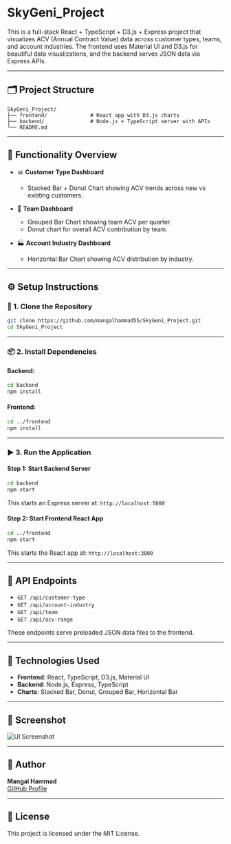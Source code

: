 # SkyGeni_Project

This is a full-stack React + TypeScript + D3.js + Express project that visualizes ACV (Annual Contract Value) data across customer types, teams, and account industries. The frontend uses Material UI and D3.js for beautiful data visualizations, and the backend serves JSON data via Express APIs.

---

## 🗂 Project Structure

```
SkyGeni_Project/
├── frontend/              # React app with D3.js charts
├── backend/               # Node.js + TypeScript server with APIs
└── README.md
```

---

## 🚀 Functionality Overview

- 📊 **Customer Type Dashboard**  
  - Stacked Bar + Donut Chart showing ACV trends across new vs existing customers.

- 👥 **Team Dashboard**  
  - Grouped Bar Chart showing team ACV per quarter.
  - Donut chart for overall ACV contribution by team.

- 🏭 **Account Industry Dashboard**  
  - Horizontal Bar Chart showing ACV distribution by industry.

---

## ⚙️ Setup Instructions

### 🔧 1. Clone the Repository

```bash
git clone https://github.com/mangalhammad55/SkyGeni_Project.git
cd SkyGeni_Project
```

---

### 📦 2. Install Dependencies

#### Backend:
```bash
cd backend
npm install
```

#### Frontend:
```bash
cd ../frontend
npm install
```

---

### ▶️ 3. Run the Application

#### Step 1: Start Backend Server

```bash
cd backend
npm start
```

This starts an Express server at: `http://localhost:5000`

#### Step 2: Start Frontend React App

```bash
cd ../frontend
npm start
```

This starts the React app at: `http://localhost:3000`

---

## 🔗 API Endpoints

- `GET /api/customer-type`
- `GET /api/account-industry`
- `GET /api/team`
- `GET /api/acv-range`

These endpoints serve preloaded JSON data files to the frontend.

---

## 🧱 Technologies Used

- **Frontend**: React, TypeScript, D3.js, Material UI
- **Backend**: Node.js, Express, TypeScript
- **Charts**: Stacked Bar, Donut, Grouped Bar, Horizontal Bar

---

## 📸 Screenshot

![UI Screenshot](./screenshot.png)

---

## 👤 Author

**Mangal Hammad**  
[GitHub Profile](https://github.com/mangalhammad55)

---

## 📝 License

This project is licensed under the MIT License.
